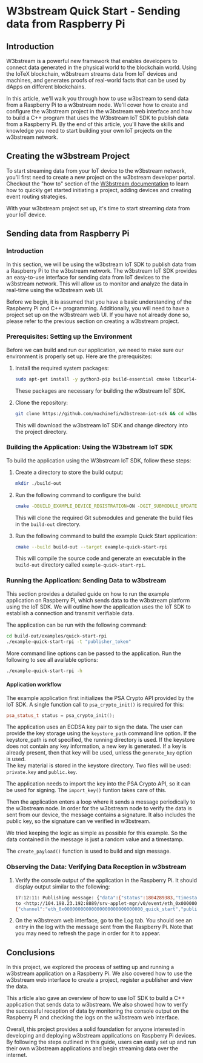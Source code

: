 # W3bstream Quick Start - Sending data from Raspberry Pi

## Introduction

W3bstream is a powerful new framework that enables developers to connect data generated in the physical world to the blockchain world. Using the IoTeX blockchain, w3bstream streams data from IoT devices and machines, and generates proofs of real-world facts that can be used by dApps on different blockchains.  

In this article, we'll walk you through how to use w3bstream to send data from a Raspberry Pi to a w3bstream node. We'll cover how to create and configure the w3bstream project in the w3bstream web interface and how to build a C++ program that uses the W3bstream IoT SDK to publish data from a Raspberry Pi. By the end of this article, you'll have the skills and knowledge you need to start building your own IoT projects on the w3bstream network.

## Creating the w3bstream Project

To start streaming data from your IoT device to the w3bstream network, you'll first need to create a new project on the w3bstream developer portal. Checkout the "how to" section of the [W3bstream documentation](https://docs.w3bstream.com/get-started/w3bstream-studio) to learn how to quickly get started initiating a project, adding devices and creating event routing strategies. 

With your w3bstream project set up, it's time to start streaming data from your IoT device.

## Sending data from Raspberry Pi

### Introduction

In this section, we will be using the w3bstream IoT SDK to publish data from a Raspberry Pi to the w3bstream network. The w3bstream IoT SDK provides an easy-to-use interface for sending data from IoT devices to the w3bstream network. This will allow us to monitor and analyze the data in real-time using the w3bstream web UI.

Before we begin, it is assumed that you have a basic understanding of the Raspberry Pi and C++ programming. Additionally, you will need to have a project set up on the w3bstream web UI. If you have not already done so, please refer to the previous section on creating a w3bstream project.

### Prerequisites: Setting up the Environment

Before we can build and run our application, we need to make sure our environment is properly set up. Here are the prerequisites:

1. Install the required system packages:

    ```bash
    sudo apt-get install -y python3-pip build-essential cmake libcurl4-openssl-dev
    ```

    These packages are necessary for building the w3bstream IoT SDK.

2. Clone the repository:

    ```bash
    git clone https://github.com/machinefi/w3bstream-iot-sdk && cd w3bstream-iot-sdk
    ```

    This will download the w3bstream IoT SDK and change directory into the project directory.

### Building the Application: Using the W3bstream IoT SDK

To build the application using the W3bstream IoT SDK, follow these steps:

1. Create a directory to store the build output:

    ```bash
    mkdir ./build-out
    ```

2. Run the following command to configure the build:

    ```bash
    cmake -DBUILD_EXAMPLE_DEVICE_REGISTRATION=ON -DGIT_SUBMODULE_UPDATE=ON -S ./ -B ./build-out
    ```

    This will clone the required Git submodules and generate the build files in the `build-out` directory.

3. Run the following command to build the example Quick Start application:

    ```bash
    cmake --build build-out --target example-quick-start-rpi
    ```

    This will compile the source code and generate an executable in the `build-out` directory called `example-quick-start-rpi`.

### Running the Application: Sending Data to w3bstream

This section provides a detailed guide on how to run the example application on Raspberry Pi, which sends data to the w3bstream platform using the IoT SDK. We will outline how the application uses the IoT SDK to establish a connection and transmit verifiable data.

The application can be run with the following command:  

```bash
cd build-out/examples/quick-start-rpi
./example-quick-start-rpi -t "publisher_token"
```

More command line options can be passed to the application. Run the following to see all available options: 

```bash
./example-quick-start-rpi -h
```

#### Application workflow

The example application first initializes the PSA Crypto API provided by the IoT SDK. A single function call to  `psa_crypto_init()` is required for this:

```c++
psa_status_t status = psa_crypto_init();
```

The application uses an ECDSA key pair to sign the data. The user can provide the key storage using the `keystore_path` command line option. If the keystore_path is not specified, the running directory is used. If the keystore does not contain any key information, a new key is generated. If a key is already present, then that key will be used, unless the `generate_key` option is used.  
The key material is stored in the keystore directory. Two files will be used: `private.key` and `public.key`.  

The application needs to import the key into the PSA Crypto API, so it can be used for signing. The `import_key()` funtion takes care of this.  

Then the application enters a loop where it sends a message periodically to the w3bstream node. In order for the w3bstream node to verify the data is sent from our device, the message contains a signature. It also includes the public key, so the signature can ve verified in w3bstream.

We tried keeping the logic as simple as possible for this example. So the data contained in the message is just a random value and a timestamp.  

The `create_payload()` function is used to build and sign message.  

### Observing the Data: Verifying Data Reception in w3bstream

1. Verify the console output of the application in the Raspberry Pi. It should display output similar to the following:
    
    ```bash
    17:12:11: Publishing message: {"data":{"status":1804289383,"timestamp":1683907931},"signature": "00000000000000004020000100000040ffffffeaffffffbfffffffeffffffffe7f000031000000000000002c00000000000000ffffffe041300001000000006075ffffff98ffffffff7f0000400000000000000002","public_key":"04b5cdfa25aaa1e724d27ce0d928ca146d18be5f43b28b5ca1642075ae7d0007d7d777f0d1160840044e9021b09c8224ff652d7262dad2a25c39e025ee498b8dee"}
    to <http://104.198.23.192:8889/srv-applet-mgr/v0/event/eth_0x00000000000000000000000000000_quick_start>
    {"channel":"eth_0x00000000000000000000000000000_quick_start","publisherID":"9025854401981442","eventID":"cb2a7a66-bf81-47f3-8cd1-4dabcf33abad_w3b","results":[{"appletName":"9025851227716615","instanceID":"9025851227721735","handler":"start","returnValue":null,"code":1712}]}
    ```
    
2. On the w3bstream web interface, go to the Log tab. You should see an entry in the log with the message sent from the Raspberry Pi. Note that you may need to refresh the page in order for it to appear.

## Conclusions

In this project, we explored the process of setting up and running a w3bstream application on a Raspberry Pi. We also covered how to use the w3bstream web interface to create a project, register a publisher and view the data.

This article also gave an overview of how to use IoT SDK to build a C++ application that sends data to w3bstream. We also showed how to verify the successful reception of data by monitoring the console output on the Raspberry Pi and checking the logs on the w3bstream web interface.

Overall, this project provides a solid foundation for anyone interested in developing and deploying w3bstream applications on Raspberry Pi devices. By following the steps outlined in this guide, users can easily set up and run their own w3bstream applications and begin streaming data over the internet.
